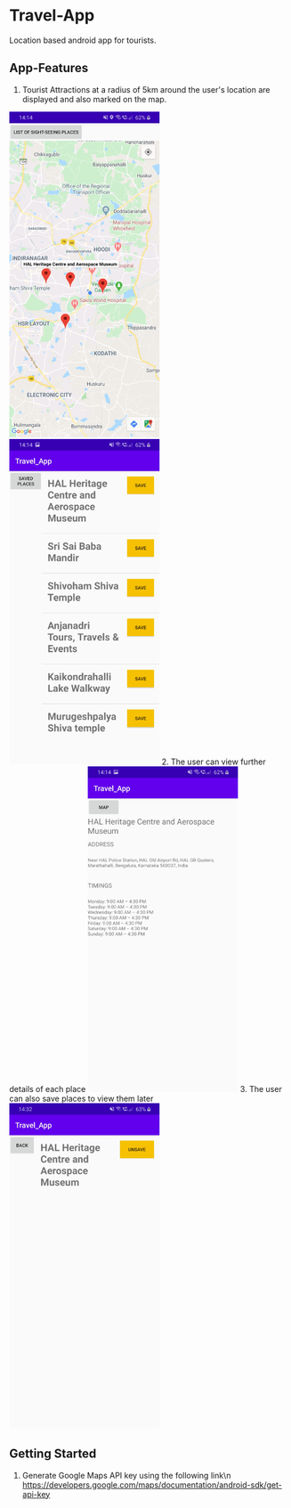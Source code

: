 # Travel-App
Location based android app for tourists. 

## App-Features
1. Tourist Attractions at a radius of 5km around the user's location are displayed and also marked on the map. 
<img src="https://github.com/dgdheeraj/Travel-App/blob/master/Screenshots/Map.jpg" width="270" height="585">  
<img src="https://github.com/dgdheeraj/Travel-App/blob/master/Screenshots/List.jpg" width="270" height="585">  
2. The user can view further details of each place
<img src="https://github.com/dgdheeraj/Travel-App/blob/master/Screenshots/Details.jpg" width="270" height="585">  
3. The user can also save places to view them later
<img src="https://github.com/dgdheeraj/Travel-App/blob/master/Screenshots/Saved.jpg" width="270" height="585">  

## Getting Started
1. Generate Google Maps API key using the following link\n
https://developers.google.com/maps/documentation/android-sdk/get-api-key
